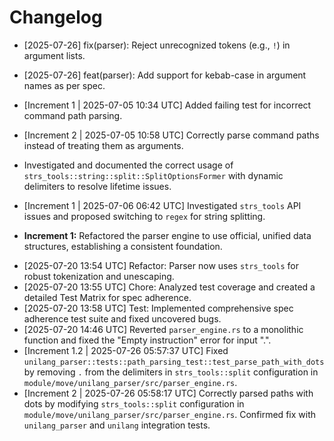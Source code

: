 # Changelog
* [2025-07-26] fix(parser): Reject unrecognized tokens (e.g., `!`) in argument lists.
* [2025-07-26] feat(parser): Add support for kebab-case in argument names as per spec.

* [Increment 1 | 2025-07-05 10:34 UTC] Added failing test for incorrect command path parsing.
* [Increment 2 | 2025-07-05 10:58 UTC] Correctly parse command paths instead of treating them as arguments.
*   Investigated and documented the correct usage of `strs_tools::string::split::SplitOptionsFormer` with dynamic delimiters to resolve lifetime issues.
* [Increment 1 | 2025-07-06 06:42 UTC] Investigated `strs_tools` API issues and proposed switching to `regex` for string splitting.
- **Increment 1:** Refactored the parser engine to use official, unified data structures, establishing a consistent foundation.
* [2025-07-20 13:54 UTC] Refactor: Parser now uses `strs_tools` for robust tokenization and unescaping.
* [2025-07-20 13:55 UTC] Chore: Analyzed test coverage and created a detailed Test Matrix for spec adherence.
* [2025-07-20 13:58 UTC] Test: Implemented comprehensive spec adherence test suite and fixed uncovered bugs.
*   [2025-07-20 14:46 UTC] Reverted `parser_engine.rs` to a monolithic function and fixed the "Empty instruction" error for input ".".
* [Increment 1.2 | 2025-07-26 05:57:37 UTC] Fixed `unilang_parser::tests::path_parsing_test::test_parse_path_with_dots` by removing `.` from the delimiters in `strs_tools::split` configuration in `module/move/unilang_parser/src/parser_engine.rs`.
* [Increment 2 | 2025-07-26 05:58:17 UTC] Correctly parsed paths with dots by modifying `strs_tools::split` configuration in `module/move/unilang_parser/src/parser_engine.rs`. Confirmed fix with `unilang_parser` and `unilang` integration tests.